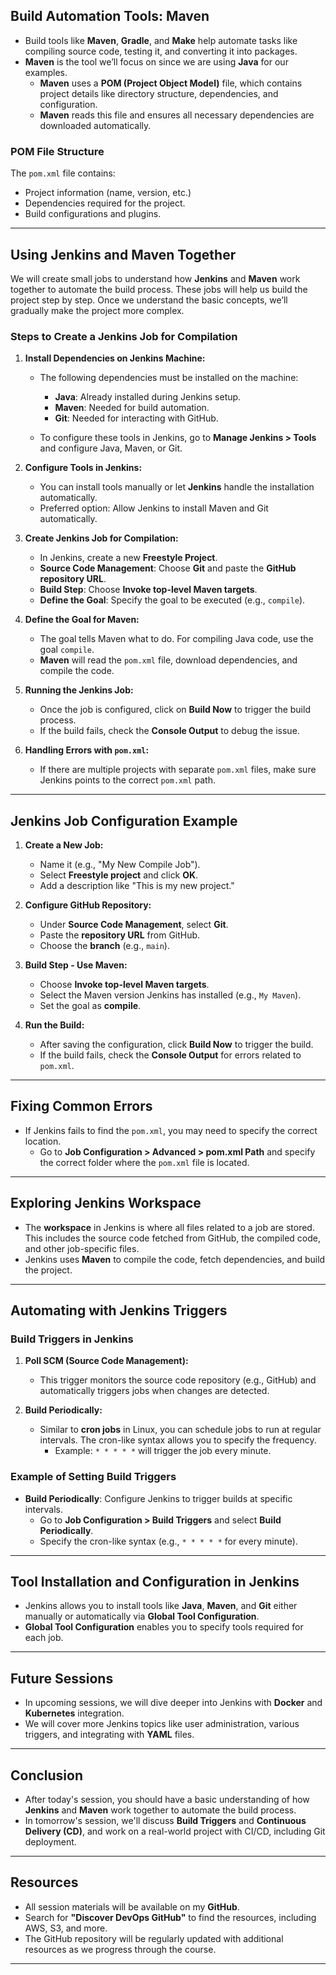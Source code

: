 ## Build Automation Tools: Maven

- Build tools like **Maven**, **Gradle**, and **Make** help automate tasks like compiling source code, testing it, and converting it into packages.
- **Maven** is the tool we’ll focus on since we are using **Java** for our examples.
  - **Maven** uses a **POM (Project Object Model)** file, which contains project details like directory structure, dependencies, and configuration.
  - **Maven** reads this file and ensures all necessary dependencies are downloaded automatically.

### POM File Structure
The `pom.xml` file contains:
- Project information (name, version, etc.)
- Dependencies required for the project.
- Build configurations and plugins.

---

## Using Jenkins and Maven Together

We will create small jobs to understand how **Jenkins** and **Maven** work together to automate the build process. These jobs will help us build the project step by step. Once we understand the basic concepts, we’ll gradually make the project more complex.

### Steps to Create a Jenkins Job for Compilation

1. **Install Dependencies on Jenkins Machine:**
   - The following dependencies must be installed on the machine:
     - **Java**: Already installed during Jenkins setup.
     - **Maven**: Needed for build automation.
     - **Git**: Needed for interacting with GitHub.
   
   - To configure these tools in Jenkins, go to **Manage Jenkins > Tools** and configure Java, Maven, or Git.

2. **Configure Tools in Jenkins:**
   - You can install tools manually or let **Jenkins** handle the installation automatically.
   - Preferred option: Allow Jenkins to install Maven and Git automatically.

3. **Create Jenkins Job for Compilation:**
   - In Jenkins, create a new **Freestyle Project**.
   - **Source Code Management**: Choose **Git** and paste the **GitHub repository URL**.
   - **Build Step**: Choose **Invoke top-level Maven targets**.
   - **Define the Goal**: Specify the goal to be executed (e.g., `compile`).

4. **Define the Goal for Maven:**
   - The goal tells Maven what to do. For compiling Java code, use the goal `compile`.
   - **Maven** will read the `pom.xml` file, download dependencies, and compile the code.

5. **Running the Jenkins Job:**
   - Once the job is configured, click on **Build Now** to trigger the build process.
   - If the build fails, check the **Console Output** to debug the issue.

6. **Handling Errors with `pom.xml`:**
   - If there are multiple projects with separate `pom.xml` files, make sure Jenkins points to the correct `pom.xml` path.

---

## Jenkins Job Configuration Example

1. **Create a New Job:**
   - Name it (e.g., "My New Compile Job").
   - Select **Freestyle project** and click **OK**.
   - Add a description like "This is my new project."

2. **Configure GitHub Repository:**
   - Under **Source Code Management**, select **Git**.
   - Paste the **repository URL** from GitHub.
   - Choose the **branch** (e.g., `main`).

3. **Build Step - Use Maven:**
   - Choose **Invoke top-level Maven targets**.
   - Select the Maven version Jenkins has installed (e.g., `My Maven`).
   - Set the goal as **compile**.

4. **Run the Build:**
   - After saving the configuration, click **Build Now** to trigger the build.
   - If the build fails, check the **Console Output** for errors related to `pom.xml`.

---

## Fixing Common Errors

- If Jenkins fails to find the `pom.xml`, you may need to specify the correct location.
  - Go to **Job Configuration > Advanced > pom.xml Path** and specify the correct folder where the `pom.xml` file is located.
  
---

## Exploring Jenkins Workspace

- The **workspace** in Jenkins is where all files related to a job are stored. This includes the source code fetched from GitHub, the compiled code, and other job-specific files.
- Jenkins uses **Maven** to compile the code, fetch dependencies, and build the project.

---

## Automating with Jenkins Triggers

### Build Triggers in Jenkins

1. **Poll SCM (Source Code Management):**
   - This trigger monitors the source code repository (e.g., GitHub) and automatically triggers jobs when changes are detected.

2. **Build Periodically:**
   - Similar to **cron jobs** in Linux, you can schedule jobs to run at regular intervals. The cron-like syntax allows you to specify the frequency.
     - Example: `* * * * *` will trigger the job every minute.

### Example of Setting Build Triggers

- **Build Periodically**: Configure Jenkins to trigger builds at specific intervals.
  - Go to **Job Configuration > Build Triggers** and select **Build Periodically**.
  - Specify the cron-like syntax (e.g., `* * * * *` for every minute).

---

## Tool Installation and Configuration in Jenkins

- Jenkins allows you to install tools like **Java**, **Maven**, and **Git** either manually or automatically via **Global Tool Configuration**.
- **Global Tool Configuration** enables you to specify tools required for each job.

---

## Future Sessions

- In upcoming sessions, we will dive deeper into Jenkins with **Docker** and **Kubernetes** integration.
- We will cover more Jenkins topics like user administration, various triggers, and integrating with **YAML** files.

---

## Conclusion

- After today's session, you should have a basic understanding of how **Jenkins** and **Maven** work together to automate the build process.
- In tomorrow's session, we'll discuss **Build Triggers** and **Continuous Delivery (CD)**, and work on a real-world project with CI/CD, including Git deployment.

---

## Resources

- All session materials will be available on my **GitHub**.
- Search for **"Discover DevOps GitHub"** to find the resources, including AWS, S3, and more.
- The GitHub repository will be regularly updated with additional resources as we progress through the course.

---

